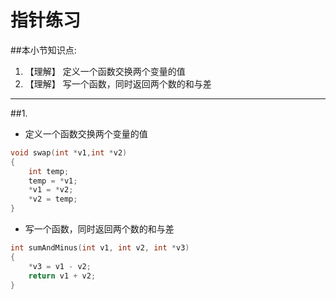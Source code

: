 # 指针练习
##本小节知识点:
1. 【理解】 定义一个函数交换两个变量的值
2. 【理解】 写一个函数，同时返回两个数的和与差

---

##1.
-  定义一个函数交换两个变量的值
```c
void swap(int *v1,int *v2)
{
    int temp;
    temp = *v1;
    *v1 = *v2;
    *v2 = temp;
}
```
- 写一个函数，同时返回两个数的和与差
```c
int sumAndMinus(int v1, int v2, int *v3)
{
    *v3 = v1 - v2;
    return v1 + v2;
}

```



